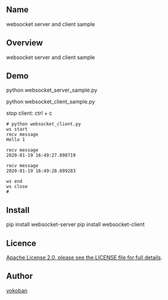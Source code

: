 ## Name
websocket server and client sample

## Overview
websocket server and client sample


## Demo
python websocket_server_sample.py

python websocket_client_sample.py

stop client: ctrl + c


    # python websocket_client.py
    ws start
    recv message
    Hello 1

    recv message
    2020-01-19 16:49:27.698719

    recv message
    2020-01-19 16:49:28.699283

    ws end
    ws close
    #

## Install
pip install websocket-server
pip install websocket-client

## Licence
[Apache License 2.0, please see the LICENSE file for full details](https://github.com/electron/fiddle/blob/master/LICENSE.md).


## Author
[yokoban](https://github.com/yokoban)
